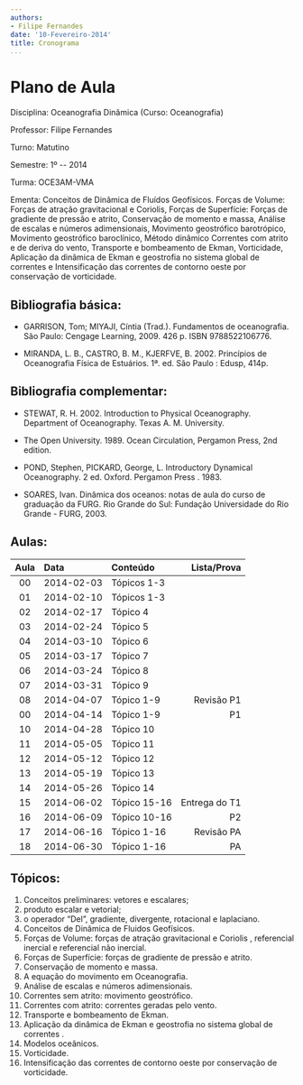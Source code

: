 ```yaml
---
authors:
- Filipe Fernandes
date: '10-Fevereiro-2014'
title: Cronograma
...
```


<!--
pandoc --latex-engine=xelatex --mathjax --smart --normalize --standalone --highlight-style=pygments --webtex --from markdown planning.md --to latex --output lecture_plan.pdf
-->

Plano de Aula
=============

Disciplina: Oceanografia Dinâmica (Curso: Oceanografia)

Professor: Filipe Fernandes

Turno: Matutino

Semestre: 1º -- 2014

Turma: OCE3AM-VMA

Ementa:
Conceitos de Dinâmica de Fluídos Geofísicos.  Forças de Volume: Forças de
atração gravitacional e Coriolis, Forças de Superfície: Forças de gradiente de
pressão e atrito, Conservação de momento e massa, Análise de escalas e números
adimensionais, Movimento geostrófico barotrópico, Movimento geostrófico
baroclínico, Método dinâmico Correntes com atrito e de deriva do vento,
Transporte e bombeamento de Ekman, Vorticidade, Aplicação da dinâmica de Ekman
e geostrofia no sistema global de correntes e Intensificação das correntes de
contorno oeste por conservação de vorticidade.


Bibliografia básica:
--------------------
* GARRISON, Tom; MIYAJI, Cíntia (Trad.). Fundamentos de oceanografia. São Paulo: Cengage Learning, 2009. 426 p. ISBN 9788522106776.

* MIRANDA, L. B., CASTRO, B. M., KJERFVE, B. 2002. Princípios de Oceanografia Física de Estuários. 1ª. ed. São Paulo : Edusp, 414p.

Bibliografia complementar:
--------------------------
* STEWAT, R. H. 2002. Introduction to Physical Oceanography. Department of Oceanography. Texas A. M. University.

* The Open University. 1989. Ocean Circulation, Pergamon Press, 2nd edition.

* POND, Stephen, PICKARD, George, L. Introductory Dynamical Oceanography. 2 ed. Oxford. Pergamon Press . 1983.

* SOARES, Ivan. Dinâmica dos oceanos: notas de aula do curso de graduação da FURG.  Rio Grande do Sul: Fundação Universidade do Rio Grande - FURG, 2003.

Aulas:
------
| Aula | Data          | Conteúdo       | Lista/Prova   |
|:----:|:--------------|:---------------| -------------:|
| 00   | 2014-02-03    | Tópicos 1-3    |               |
| 01   | 2014-02-10    | Tópicos 1-3    |               |
| 02   | 2014-02-17    | Tópico 4       |               |
| 03   | 2014-02-24    | Tópico 5       |               |
| 04   | 2014-03-10    | Tópico 6       |               |
| 05   | 2014-03-17    | Tópico 7       |               |
| 06   | 2014-03-24    | Tópico 8       |               |
| 07   | 2014-03-31    | Tópico 9       |               |
| 08   | 2014-04-07    | Tópico 1-9     | Revisão P1    |
| 00   | 2014-04-14    | Tópico 1-9     | P1            |
| 10   | 2014-04-28    | Tópico 10      |               |
| 11   | 2014-05-05    | Tópico 11      |               |
| 12   | 2014-05-12    | Tópico 12      |               |
| 13   | 2014-05-19    | Tópico 13      |               |
| 14   | 2014-05-26    | Tópico 14      |               |
| 15   | 2014-06-02    | Tópico 15-16   | Entrega do T1 |
| 16   | 2014-06-09    | Tópico 10-16   | P2            |
| 17   | 2014-06-16    | Tópico 1-16    | Revisão PA    |
| 18   | 2014-06-30    | Tópico 1-16    | PA            |

Tópicos:
--------
1.  Conceitos preliminares: vetores e escalares;
2.  produto escalar e vetorial;
3.  o operador “Del”, gradiente, divergente, rotacional e laplaciano.
4.  Conceitos de Dinâmica de Fluidos Geofísicos.
5.  Forças de Volume: forças de atração gravitacional e Coriolis , referencial inercial e referencial não inercial.
6.  Forças de Superfície: forças de gradiente de pressão e atrito.
7.  Conservação de momento e massa.
8.  A equação do movimento em Oceanografia.
9.  Análise de escalas e números adimensionais.
10. Correntes sem atrito: movimento geostrófico.
11. Correntes com atrito: correntes geradas pelo vento.
12. Transporte e bombeamento de Ekman.
13. Aplicação da dinâmica de Ekman e geostrofia no sistema global de correntes .
14. Modelos oceânicos.
15. Vorticidade.
16. Intensificação das correntes de contorno oeste por conservação de vorticidade.
